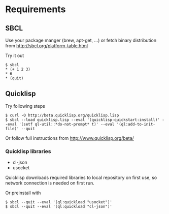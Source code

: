# Requirements

## SBCL

Use your package manger (brew, apt-get, ...) or fetch binary distribution from http://sbcl.org/platform-table.html

Try it out

    $ sbcl
    * (+ 1 2 3)
    * 6
    * (quit)

## Quicklisp

Try following steps

    $ curl -O http://beta.quicklisp.org/quicklisp.lisp
    $ sbcl --load quicklisp.lisp --eval '(quicklisp-quickstart:install)' --eval '(setf ql-util::*do-not-prompt* t)' --eval '(ql:add-to-init-file)' --quit

Or follow full instructions from http://www.quicklisp.org/beta/

### Quicklisp libraries

* cl-json
* usocket

Quicklisp downloads required libraries to local repository on first use, so network connection is needed on first run.

Or preinstall with

    $ sbcl --quit --eval '(ql:quickload "usocket")'
    $ sbcl --quit --eval '(ql:quickload "cl-json")'
